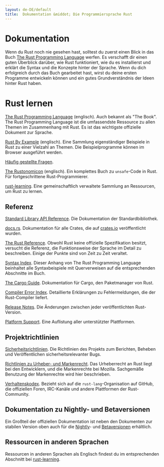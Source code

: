 ```yaml
---
layout: de-DE/default
title:  Dokumentation &middot; Die Programmiersprache Rust
---
```


# Dokumentation

Wenn du Rust noch nie gesehen hast, solltest du zuerst einen Blick in das Buch [The Rust Programming Language][book] werfen. Es verschafft dir einen guten Überblick darüber, wie Rust funktioniert, wie du es installierst und erklärt die Syntax und die Konzepte hinter der Sprache. Wenn du dich erfolgreich durch das Buch gearbeitet hast, wirst du deine ersten Programme entwickeln können und ein gutes Grundverständnis der Ideen hinter Rust haben.

# Rust lernen

[The Rust Programming Language][book] (englisch). Auch bekannt als "The Book". The Rust Programming Language ist die umfassendste Ressource zu allen Themen im Zusammenhang mit Rust. Es ist das wichtigste offizielle Dokument zur Sprache.

[Rust By Example][rbe] (englisch). Eine Sammlung eigenständiger Beispiele in Rust zu einer Vielzahl an Themen. Die Beispielprogramme können im Browser ausgeführt werden.

[Häufig gestellte Fragen][faq].

[The Rustonomicon][nomicon] (englisch). Ein komplettes Buch zu `unsafe`-Code in Rust. Für fortgeschrittene Rust-Programmierer.

[rust-learning]. Eine gemeinschaftlich verwaltete Sammlung an Ressourcen, um Rust zu lernen.

[book]: https://doc.rust-lang.org/book/
[rbe]: http://rustbyexample.com
[faq]: faq.html
[nomicon]: https://doc.rust-lang.org/nomicon/
[rust-learning]: https://github.com/ctjhoa/rust-learning

## Referenz

[Standard Library API Reference][api]. Die Dokumentation der Standardbibliothek.

[docs.rs]. Dokumentation für alle Crates, die auf [crates.io] veröffentlicht wurden.

[The Rust Reference][ref]. Obwohl Rust keine offizielle Spezifikation besitzt, versucht die Referenz, die Funktionsweise der Sprache im Detail zu beschreiben. Einige der Punkte sind von Zeit zu Zeit veraltet.

[Syntax Index][syn]. Dieser Anhang von The Rust Programming Language beinhaltet alle Syntaxbeispiele mit Querverweisen auf die entsprechenden Abschnitte im Buch.

[The Cargo Guide][cargo]. Dokumentation für Cargo, den Paketmanager von Rust.

[Compiler Error Index][err]. Detaillierte Erklärungen zu Fehlermeldungen, die der Rust-Compiler liefert.

[Release Notes][release_notes]. Die Änderungen zwischen jeder veröffentlichten Rust-Version.

[Platform Support][platform_support]. Eine Auflistung aller unterstützter Plattformen.

[api]: https://doc.rust-lang.org/std/
[syn]: https://doc.rust-lang.org/book/syntax-index.html
[ref]: https://doc.rust-lang.org/reference
[cargo]: http://doc.crates.io/guide.html
[err]: https://doc.rust-lang.org/error-index.html
[release_notes]: https://github.com/rust-lang/rust/blob/stable/RELEASES.md
[docs.rs]: https://docs.rs
[crates.io]: https://crates.io
[platform_support]: https://forge.rust-lang.org/platform-support.html

## Projektrichtlinien

[Sicherheitsrichtlinien][security]. Die Richtlinien des Projekts zum Berichten, Beheben und Veröffentlichen sicherheitsrelevanter Bugs.

[Richtlinien zu Urheber- und Markenrecht][legal]. Das Urheberrecht an Rust liegt bei den Entwicklern, und die Markenrechte bei Mozilla. Sachgemäße Benutzung der Markenrechte wird hier beschrieben.

[Verhaltenskodex][coc]. Bezieht sich auf die `rust-lang`-Organisation auf GitHub, die offiziellen Foren, IRC-Kanäle und andere Plattformen der Rust-Community.

[security]: security.html
[legal]: legal.html
[coc]: https://www.rust-lang.org/conduct.html

## Dokumentation zu Nightly- und Betaversionen

Ein Großteil der offiziellen Dokumentation ist neben den Dokumenten zur stabilen Version oben auch für die [Nightly][nightly]- und [Betaversionen][beta] erhältlich.

[nightly]: https://doc.rust-lang.org/nightly/
[beta]: https://doc.rust-lang.org/beta/

## Ressourcen in anderen Sprachen

Ressourcen in anderen Sprachen als Englisch findest du im entsprechenden Abschnitt bei [rust-learning][locale].

[locale]: https://github.com/ctjhoa/rust-learning#locale-links
